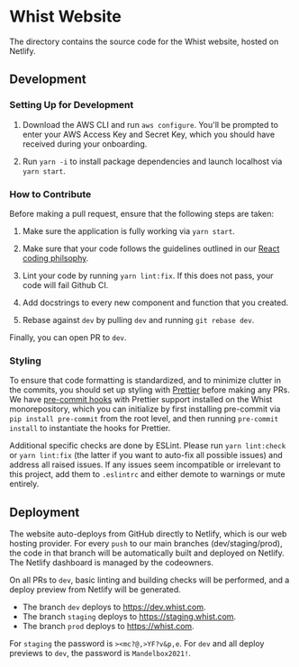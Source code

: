 # Whist Website

The directory contains the source code for the Whist website, hosted on Netlify.

## Development

### Setting Up for Development

1. Download the AWS CLI and run `aws configure`. You'll be prompted to enter your AWS Access Key
   and Secret Key, which you should have received during your onboarding.

2. Run `yarn -i` to install package dependencies and launch localhost via `yarn start`.

### How to Contribute

Before making a pull request, ensure that the following steps are taken:

1. Make sure the application is fully working via `yarn start`.

2. Make sure that your code follows the guidelines outlined in our [React coding philsophy](https://www.notion.so/whisthq/Typescript-Coding-Philosophy-984288f157fa47f7894c886c6a95e289).

3. Lint your code by running `yarn lint:fix`. If this does not pass, your code will fail Github CI.

4. Add docstrings to every new component and function that you created.

5. Rebase against `dev` by pulling `dev` and running `git rebase dev`.

Finally, you can open PR to `dev`.

### Styling

To ensure that code formatting is standardized, and to minimize clutter in the commits, you should set up styling with [Prettier](https://prettier.io) before making any PRs. We have [pre-commit hooks](https://pre-commit.com/) with Prettier support installed on the Whist monorepository, which you can initialize by first installing pre-commit via `pip install pre-commit` from the root level, and then running `pre-commit install` to instantiate the hooks for Prettier.

Additional specific checks are done by ESLint. Please run `yarn lint:check` or `yarn lint:fix` (the latter if you want to auto-fix all possible issues) and address all raised issues. If any issues seem incompatible or irrelevant to this project, add them to `.eslintrc` and either demote to warnings or mute entirely.

## Deployment

The website auto-deploys from GitHub directly to Netlify, which is our web hosting provider. For every `push` to our main branches (dev/staging/prod), the code in that branch will be automatically built and deployed on Netlify. The Netlify dashboard is managed by the codeowners.

On all PRs to `dev`, basic linting and building checks will be performed, and a deploy preview from Netlify will be generated.

- The branch `dev` deploys to https://dev.whist.com.
- The branch `staging` deploys to https://staging.whist.com.
- The branch `prod` deploys to https://whist.com.

For `staging` the password is `><mc?@,>YF?v&p,e`. For `dev` and all deploy previews to `dev`, the password is `Mandelbox2021!`.
